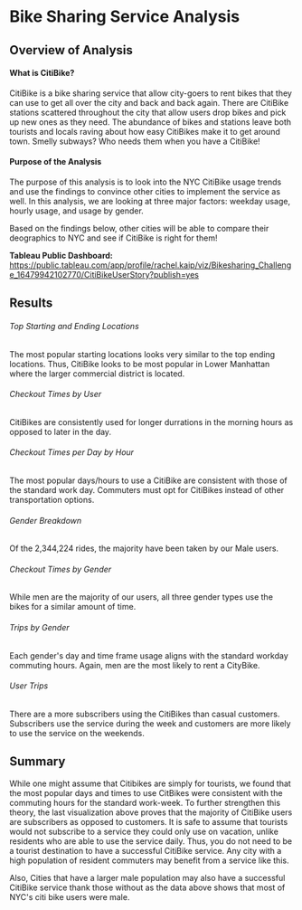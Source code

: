 # Bike Sharing Service Analysis

## Overview of Analysis
#### What is CitiBike?
CitiBike is a bike sharing service that allow city-goers to rent bikes that they can use to get all over the city and back and back again.  There are CitiBike stations scattered throughout the city that allow users drop bikes and pick up new ones as they need.  The abundance of bikes and stations leave both tourists and locals raving about how easy CitiBikes make it to get around town.  Smelly subways?  Who needs them when you have a CitiBike!

#### Purpose of the Analysis
The purpose of this analysis is to look into the NYC CitiBike usage trends and use the findings to convince other cities to implement the service as well.  In this analysis, we are looking at three major factors: weekday usage, hourly usage, and usage by gender. 

Based on the findings below, other cities will be able to compare their deographics to NYC and see if CitiBike is right for them!  


**Tableau Public Dashboard:** https://public.tableau.com/app/profile/rachel.kaip/viz/Bikesharing_Challenge_16479942102770/CitiBikeUserStory?publish=yes

## Results 

###### Top Starting and Ending Locations

The most popular starting locations looks very similar to the top ending locations.  Thus, CitiBike looks to be most popular in Lower Manhattan where the larger commercial district is located. 

###### Checkout Times by User

CitiBikes are consistently used for longer durrations in the morning hours as opposed to later in the day.  

###### Checkout Times per Day by Hour

The most popular days/hours to use a CitiBike are consistent with those of the standard work day.  Commuters must opt for CitiBikes instead of other transportation options.

###### Gender Breakdown

Of the 2,344,224 rides, the majority have been taken by our Male users.  

###### Checkout Times by Gender

While men are the majority of our users,  all three gender types use the bikes for a similar amount of time.

###### Trips by Gender

Each gender's day and time frame usage aligns with the standard workday commuting hours.  Again, men are the most likely to rent a CityBike.

###### User Trips

There are a more subscribers using the CitiBikes than casual customers.  Subscribers use the service during the week and customers are more likely to use the service on the weekends. 

## Summary
While one might assume that Citibikes are simply for tourists, we found that the most popular days and times to use CitBikes were consistent with the commuting hours for the standard work-week.  To further strengthen this theory, the last visualization above proves that the majority of CitiBike users are subscribers as opposed to customers.  It is safe to assume that tourists would not subscribe to a service they could only use on vacation, unlike residents who are able to use the service daily.  Thus, you do not need to be a tourist destination to have a successful CitiBike service.  Any city with a high population of resident commuters may benefit from a service like this.

Also, Cities that have a larger male population may also have a successful CitiBike service thank those without as the data above shows that most of NYC's citi bike users were male.  

